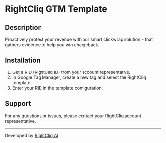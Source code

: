 # RightCliq GTM Template

## Description
Proactively protect your revenue with our smart clickwrap solution - that gathers evidence to help you win chargeback.

## Installation
1. Get a RID (RightCliq ID) from your account representative.
2. In Google Tag Manager, create a new tag and select the RightCliq template.
3. Enter your RID in the template configuration.

## Support
For any questions or issues, please contact your RightCliq account representative.

---

Developed by [RightCliq AI](https://rightcliq.com)